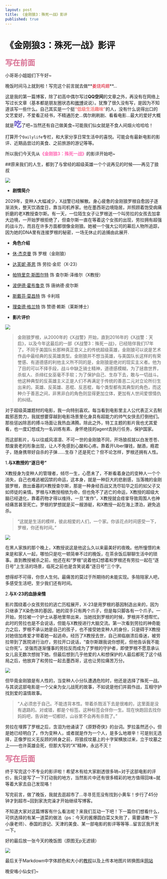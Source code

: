 ```yaml
---
layout: post
title: 《金刚狼3：殊死一战》影评
published: true
---
```

# 《金刚狼3：殊死一战》影评

**<font color=#D87093 size=5>写在前面</font>**
	
小哥哥小姐姐们下午好~

晚饭时间马上就到啦！写完这个前言就去做**<font color=#D870932>姜烧鸡翅</font>**...

这是我的第一篇博客，除了初高中偶尔写过**QQ空间**的文章之外，再没有在网络上写过长文章（基本都是朋友圈状态和[微博](http://www.weibo.com/p/1005052012397041/home?from=page_100505&mod=TAB#place)说说）。犹豫了很久没有写，是因为不知道该写一些什么。自己其实是一个挺<font color=#F08080>**“低级生活趣味”**</font>的人，没有什么说得出口的文艺爱好，不爱看正经书，不精通历史...偶尔刷刷剧、看看电影...最大的爱好大概就是<font color=#6A5ACD size=5>**吃**</font>了吧~当然还有自己做美食~可能我们仙女就是不食人间烟火哈哈哈！

打算开个`Dailylife`专栏，和大家分享日常生活中的喜悦。可能会有最新电影的影评、近期品尝过的美食、之前旅游的游记等等。

所以我们今天先从<font color=#FF69B4>**《金刚狼3：殊死一战》**</font>的影评开始吧~


##原来我们的人生，都到了与曾经的超级英雄一个个说再见的时候——再见了狼叔

![](http://p1.bpimg.com/567571/a342501c24e6e6fe.jpg)
	
* **剧情简介**

2029年，变种人大幅减少，X战警已经解散。身心疲惫的金刚狼罗根自愈因子逐渐消失，整天饮酒度日，靠当司机养家。他在墨西哥边境隐居，并照顾着饱受病痛折磨的老X教授查尔斯。有一天，一位陌生女子让罗根送一个叫劳拉的女孩去加拿大边境，一开始罗根拒绝了，但查尔斯一直在等着这个女孩的出现，劳拉拥有超强的战斗力，而且在许多方面都很像金刚狼。她被一个强大公司的幕后人物所追踪，因为她的DNA里有连接罗根的秘密，一场无休止的追捕由此展开.

* **角色介绍**
 *   [休·杰克曼](http://baike.baidu.com/item/) 饰 罗根（金刚狼）
 *   [达芙妮·基恩](http://baike.baidu.com/item/) 饰 劳拉·金尼（X-23）
 *   [帕特里克·斯图尔特](http://baike.baidu.com/item/帕特里克·斯图尔特) 饰 查尔斯·泽维尔（X教授）
 *   [波伊德·霍布鲁克](http://baike.baidu.com/item/波伊德·霍布鲁克) 饰 唐纳德·皮尔斯
 *   [斯戴芬·莫昌特](http://baike.baidu.com/item/斯戴芬·莫昌特) 饰 卡利班
 *   [ 理查德·格兰特](http://baike.baidu.com/item/理查德·格兰特) 饰 赞德·赖斯（莱斯博士）

* **影片评价**

![](http://p1.bpimg.com/567571/6ce7c1546a86c470.jpg)

> 金刚狼罗根，从2000年的《X战警》开始，直到2016年的《X战警：天启》，以及今年这最后的一部《X战警3：殊死一战》，已经陪伴我们17年了。不同于美国队长那种真正意义上的传统超级英雄，金刚狼可以说是艺术作品中最经典的反英雄类型。金刚狼并不想当英雄，与美国队长这样的有荣誉感、有道德感的利他主义所不同的是，金刚狼是绝对的现实主义者。他为了目的可以不择手段，战斗中缺乏骑士精神，道德感模糊，为了拯救世界，杀蚁人、杀绯红女巫毫不手软；为了保护自己、生存下去，敢与一切战斗。他这种典型的反英雄主义正是人们不再满足于传统的善恶二元对立论所衍生出来的。英雄、反英雄、恶棍、反恶棍，每个类型都有其典型的角色，而这种介于善恶之间，非黑非白的角色则显得更加立体，更加有人世间爱恨情仇的纠结。

对于超级英雄题材的电影，我一向特别喜欢。每当看到电影里主人公代表正义去制裁邪恶势力，我就想要穿越到电影场景里化身具有超能力的帅气女侠去打倒他们。那些惩凶除恶的搏斗场面让我热血沸腾。除此之外，特工主题的影片我也尤其爱看，也一度幻想成为一名训练有素、身怀绝技的agent去执行任务，保护国家。

而这部影片，与以往威风凛凛、不可一世的金刚狼不同，开场狼叔就以白发苍苍、颓废衰老的形象出现，让人不免感到心酸和心疼。靠着开Uber赚钱，酗酒，瘾君子，随身携带好自杀的子弹......生存？还是死亡？但不论怎样，罗根还拥有人性。

 1.**与X教授的“逐日号”**

X教授身为变种人的管理者，倾尽一生，心愿未了，不断看着身边的变种人一个个消失，自己也难逃被囚禁的命运，这本身，就是一种巨大的悲剧感，当落魄的金刚狼罗根，救出垂暮的X教授查尔斯，那是一种身经百战又洗尽铅华之后的如父子又如师徒的亲情。罗根与X教授相依为命，但也免不了逃亡的命运，X教授的超级大脑已经退化，靠着药物才得以维持，一旦“发作”，X教授就会痉挛导致周围人也神经痛苦甚至死亡。罗根的梦想就是买一艘游艇，和X教授一起在海上漂泊，避免追杀。

> “这就是生活的模样，彼此相爱的人们，一个家。你该花点时间感受一下，罗根，你还有时间。”

![](http://img1.oss.ifensi.com/2017/0305/20170305013319445.jpg)

在黑人家族的那个晚上，X教授说这是他这么久以来最美好的夜晚。他所憧憬的未来是和家人一起，哪怕只是吃一顿简单不过的晚饭，在茶余饭后聊聊生活中的琐事。直到教授被杀之前，他还在和“罗根”说着他幻想着和罗根还有劳拉一起在“逐日号”上生活的场景，临死之前也是含笑说着“逐日号”三个字。

想得却不可得，你奈人生何。最痛苦的莫过于所期待的未能实现。多陪陪家人吧，多感受生活吧，至少我们还有时间。

 2.**与X-23的血脉亲情**

影片围绕着小女孩劳拉的逃亡历程展开，X-23是用罗根的基因制造出来的，因为只继承了X染色体的基因，她的双手只有两个爪子，但是每只脚各有一个爪子。一开始，劳拉被一个护士从基地里带出来，当她找到罗根的时候，罗根并不想帮忙。此时的劳拉也是不会说话，但能与X教授进行大脑交流。第一次看到劳拉的神奇能力之后，罗根不承认她是自己的孩子，也不接受她变种人的身份，只是碍于X教授对她倍加疼爱才带着她一起逃命。经历了X教授去世，自己濒临崩溃后昏迷，被劳拉带到了医院进行治疗，劳拉开口说话，“查尔斯跟我说你想死，但他告诉我不能让你死”。坚强而逐渐懂事的劳拉反而成为了罗根的守护者，即使罗根不愿意承认女儿且无数次想抛下她。但最后想到几乎他爱的人和想保护的人最后都死了这个结局之后，他放弃了和劳拉一起去墨西哥，这也让劳拉痛苦万分。

![](http://img1.oss.ifensi.com/2017/0305/20170305013355462.jpg)

但毕竟金刚狼是有人性的，当变种人小分队遭遇危险时，他还是选择了殊死一战。与其说这部电影是一个父亲为女儿战死的故事，不如说是他们并肩作战，互相守护找到爱的温情故事。
> “人必须忠于自己。不能违背本性。带着杀戮活下去是很难的，这里面是没有退路的。对或错，都是个标签。这种标签会伴你一生。现在快跑回去找你妈妈吧，告诉她一切都好。山谷里不会再有杀戮了。”

劳拉在埋葬了罗根之后，含泪为他诵读了《原野奇侠》的台词。罗拉虽然还小，但是她已经明白了，作为变种人，或者就是作为一个人，是多么地艰辛！可是别无选择，正像罗拉义无反顾的转身之前，将狼叔坟墓上的十字架横放过来，立于坟墓之上——也许英雄会死，但那大写的“X”精神，永远不灭！


 **<font color=#D87093 size=5>写在后面</font>**

终于写完这个不专业的影评啦！希望木有给大家剧透很多呐~对于这部电影的评价，我只是写了一下打动我的地方，当然影片中还有很多精彩的地方值得回味~就等着大家去自己发现咯！

写完前言，做了晚饭，我就去逛超市了...寻寻觅觅没有找到小黄车！步行了45分钟才到超市~回到家洗完澡才开始继续写博客。

不知道大家对这篇博客有什么看法呢？来我们互动一下吧！下一篇你们想看什么，可供选择的有某一道菜的做法（ps：今天的酱爆圆白菜又失败了，需要请教一下小康老师）、泰国的游记、天津的美食、某一部电影的影评等等等...留言区我开发一下。

好的最后放一张今天的晚饭图（原图无p无滤镜）

![](http://p1.bqimg.com/567571/d5318d830b1d1023.jpg)

最后关于Markdown中字体颜色和大小的[教程](http://blog.csdn.net/testcs_dn/article/details/45719357)以及上传本地图片转换图床[网站](http://yotuku.cn/?utm_source=doubangroup#/)


晚安咯小仙女们~
